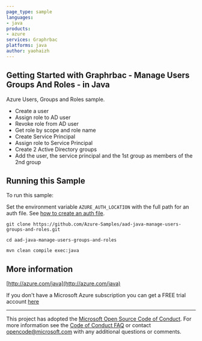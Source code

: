 ```yaml
---
page_type: sample
languages:
- java
products:
- azure
services: Graphrbac
platforms: java
author: yaohaizh
---
```


## Getting Started with Graphrbac - Manage Users Groups And Roles - in Java ##


  Azure Users, Groups and Roles sample.
  - Create a user
  - Assign role to AD user
  - Revoke role from AD user
  - Get role by scope and role name
  - Create Service Principal
  - Assign role to Service Principal
  - Create 2 Active Directory groups
  - Add the user, the service principal and the 1st group as members of the 2nd group
 

## Running this Sample ##

To run this sample:

Set the environment variable `AZURE_AUTH_LOCATION` with the full path for an auth file. See [how to create an auth file](https://github.com/Azure/azure-libraries-for-java/blob/master/AUTH.md).

    git clone https://github.com/Azure-Samples/aad-java-manage-users-groups-and-roles.git

    cd aad-java-manage-users-groups-and-roles

    mvn clean compile exec:java

## More information ##

[http://azure.com/java](http://azure.com/java)

If you don't have a Microsoft Azure subscription you can get a FREE trial account [here](http://go.microsoft.com/fwlink/?LinkId=330212)

---

This project has adopted the [Microsoft Open Source Code of Conduct](https://opensource.microsoft.com/codeofconduct/). For more information see the [Code of Conduct FAQ](https://opensource.microsoft.com/codeofconduct/faq/) or contact [opencode@microsoft.com](mailto:opencode@microsoft.com) with any additional questions or comments.